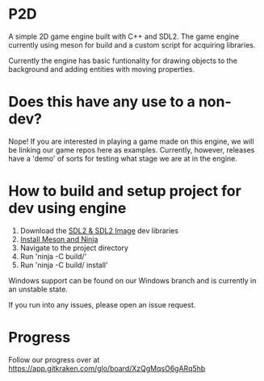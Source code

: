 # P2D
A simple 2D game engine built with C++ and SDL2. The game engine currently using meson for build and a custom script for acquiring libraries.

Currently the engine has basic funtionality for drawing objects to the background and adding entities with moving properties.

# Does this have any use to a non-dev?
Nope! If you are interested in playing a game made on this engine, we will be linking our game repos here as examples. Currently, however, releases have a 'demo' of sorts for testing what stage we are at in the engine.

# How to build and setup project for dev using engine
<ol>
  <li>Download the <a href="https://www.libsdl.org/download-2.0.php">SDL2 & SDL2 Image</a> dev libraries</li>
  <li><a href="https://docs.mesa3d.org/meson.html">Install Meson and Ninja</a></li>
  <li>Navigate to the project directory</li>
  <li>Run 'ninja -C build/'</li>
  <li>Run 'ninja -C build/ install'</li>
</ol>
Windows support can be found on our Windows branch and is currently in an unstable state.


If you run into any issues, please open an issue request.

# Progress
Follow our progress over at https://app.gitkraken.com/glo/board/XzQgMqsO6gARq5hb
